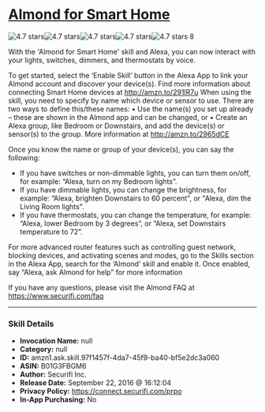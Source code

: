 # [Almond for Smart Home](http://alexa.amazon.com/#skills/amzn1.ask.skill.97f1457f-4da7-45f9-ba40-bf5e2dc3a060)
![4.7 stars](../../images/ic_star_black_18dp_1x.png)![4.7 stars](../../images/ic_star_black_18dp_1x.png)![4.7 stars](../../images/ic_star_black_18dp_1x.png)![4.7 stars](../../images/ic_star_black_18dp_1x.png)![4.7 stars](../../images/ic_star_half_black_18dp_1x.png) 8

With the 'Almond for Smart Home' skill and Alexa, you can now interact with your lights, switches, dimmers, and thermostats by voice.

To get started, select the ‘Enable Skill’ button in the Alexa App to link your Almond account and discover your device(s). Find more information about connecting Smart Home devices at http://amzn.to/291lR7u
When using the skill, you need to specify by name which device or sensor to use. There are two ways to define this/these names:
• Use the name(s) you set up already – these are shown in the Almond app and can be changed, or
• Create an Alexa group, like Bedroom or Downstairs, and add the device(s) or sensor(s) to the group. More information at http://amzn.to/2965dCE

Once you know the name or group of your device(s), you can say the following: 
* If you have switches or non-dimmable lights, you can turn them on/off, for example: “Alexa, turn on my Bedroom lights”.
* If you have dimmable lights, you can change the brightness, for example: “Alexa, brighten Downstairs to 60 percent", or "Alexa, dim the Living Room lights".
* If you have thermostats, you can change the temperature, for example: “Alexa, lower Bedroom by 3 degrees”, or “Alexa, set Downstairs temperature to 72”.

For more advanced router features such as controlling guest network, blocking devices, and activating scenes and modes, go to the Skills section in the Alexa App, search for the ‘Almond’ skill and enable it. Once enabled, say “Alexa, ask Almond for help” for more information

If you have any questions, please visit the Almond FAQ at https://www.securifi.com/faq

***

### Skill Details

* **Invocation Name:** null
* **Category:** null
* **ID:** amzn1.ask.skill.97f1457f-4da7-45f9-ba40-bf5e2dc3a060
* **ASIN:** B01G3FBGM6
* **Author:** Securifi Inc.
* **Release Date:** September 22, 2016 @ 16:12:04
* **Privacy Policy:** https://connect.securifi.com/prpo
* **In-App Purchasing:** No
